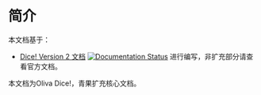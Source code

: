 # 简介
本文档基于：
- [Dice! Version 2 文档](https://v2docs.kokona.tech) [![Documentation Status](https://readthedocs.org/projects/dicev2docs/badge/?version=latest)](https://v2docs.kokona.tech/zh/latest/?badge=latest)
进行编写，非扩充部分请查看官方文档。

本文档为Oliva Dice!，青果扩充核心文档。
